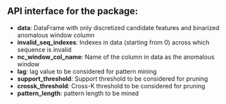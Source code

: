 ## API interface for the package:
- **data**: DataFrame with only discretized candidate features and binarized anomalous window column
- **invalid_seq_indexes**: Indexes in data (starting from 0) across which sequence is invalid
- **nc_window_col_name**: Name of the column in data as the anomalous window
- **lag**: lag value to be considered for pattern mining
- **support_threshold**: Support threshold to be considered for pruning
- **crossk_threshold**: Cross-K threshold to be considered for pruning
- **pattern_length**: pattern length to be mined